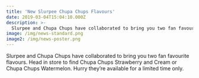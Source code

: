 ```yaml
---
title: 'New Slurpee Chupa Chups Flavours'
date: 2019-03-04T15:04:10.000Z
description: >-
  Slurpee and Chupa Chups have collaborated to bring you two fan favourite flavours.
image: /img/news-standard.png
image2: /img/news-poster.png
---
```


Slurpee and Chupa Chups have collaborated to bring you two fan favourite flavours. 
Head in store to find Chupa Chups Strawberry and Cream or Chupa Chups Watermelon. Hurry they’re available for a limited time only.

